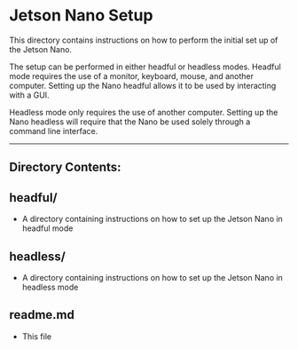 <h1>Jetson Nano Setup</h1>

This directory contains instructions on how to perform the initial set up of the Jetson Nano.

The setup can be performed in either headful or headless modes. Headful mode requires the use of a monitor, keyboard, mouse, and another computer. 
Setting up the Nano headful allows it to be used by interacting with a GUI.

Headless mode only requires the use of another computer. Setting up the Nano headless will require that the Nano be used solely through a command line interface.

---

<h2>Directory Contents:</h2>

<h2>headful/</h2>

* A directory containing instructions on how to set up the Jetson Nano in headful mode

<h2>headless/</h2>

* A directory containing instructions on how to set up the Jetson Nano in headless mode

<h2>readme.md</h2>

* This file
